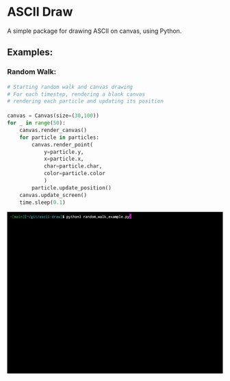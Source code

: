 # ASCII Draw

A simple package for drawing ASCII on canvas, using Python.


## Examples:

### Random Walk:
```python
# Starting random walk and canvas drawing
# For each timestep, rendering a blank canvas
# rendering each particle and updating its position

canvas = Canvas(size=(30,100))
for _ in range(50):
    canvas.render_canvas()
    for particle in particles:
        canvas.render_point(
            y=particle.y,
            x=particle.x,
            char=particle.char,
            color=particle.color
            )
        particle.update_position()
    canvas.update_screen() 
    time.sleep(0.1)
```
![](img/random_walk.gif)